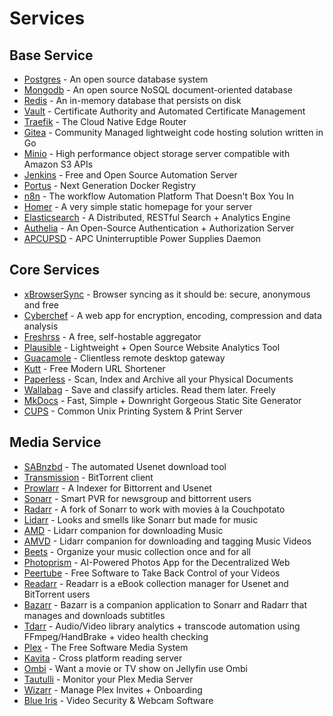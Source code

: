 # Services

## Base Service

- [Postgres](postgresql.md) - An open source database system
- [Mongodb](mongodb.md) - An open source NoSQL document-oriented database
- [Redis](redis.md) - An in-memory database that persists on disk
- [Vault](vault.md) - Certificate Authority and Automated Certificate Management
- [Traefik](traefik.md) - The Cloud Native Edge Router
- [Gitea](gitea.md) - Community Managed lightweight code hosting solution written in Go
- [Minio](minio.md) - High performance object storage server compatible with Amazon S3 APIs
- [Jenkins](jenkins.md) -  Free and Open Source Automation Server
- [Portus](portus.md) - Next Generation Docker Registry
- [n8n](n8n.md) - The workflow Automation Platform That Doesn't Box You In
- [Homer](homer.md) - A very simple static homepage for your server
- [Elasticsearch](elasticsearch.md) - A Distributed, RESTful Search + Analytics Engine
- [Authelia](authelia.md) - An Open-Source Authentication + Authorization Server
- [APCUPSD](apcupsd.md) - APC Uninterruptible Power Supplies Daemon

## Core Services

- [xBrowserSync](xbrowsersync.md) - Browser syncing as it should be: secure, anonymous and free
- [Cyberchef](cyberchef.md) - A web app for encryption, encoding, compression and data analysis
- [Freshrss](freshrss.md) - A free, self-hostable aggregator
- [Plausible](plausible.md) - Lightweight + Open Source Website Analytics Tool
- [Guacamole](guacamole.md) - Clientless remote desktop gateway
- [Kutt](kutt.md) - Free Modern URL Shortener
- [Paperless](paperless.md) - Scan, Index and Archive all your Physical Documents
- [Wallabag](wallabag.md) - Save and classify articles. Read them later. Freely
- [MkDocs](mkdocs.md) - Fast, Simple + Downright Gorgeous Static Site Generator
- [CUPS](cups.md) - Common Unix Printing System & Print Server

## Media Service

- [SABnzbd](sabnzbd.md) - The automated Usenet download tool
- [Transmission](transmission.md) - BitTorrent client
- [Prowlarr](prowlarr.md) - A Indexer for Bittorrent and Usenet
- [Sonarr](sonarr.md) - Smart PVR for newsgroup and bittorrent users
- [Radarr](radarr.md) - A fork of Sonarr to work with movies à la Couchpotato
- [Lidarr](lidarr.md) - Looks and smells like Sonarr but made for music
- [AMD](amd.md) - Lidarr companion for downloading Music
- [AMVD](amvd.md) - Lidarr companion for downloading and tagging Music Videos
- [Beets](beets.md) - Organize your music collection once and for all
- [Photoprism](photoprism.md) - AI-Powered Photos App for the Decentralized Web
- [Peertube](peertube.md) - Free Software to Take Back Control of your Videos
- [Readarr](readarr.md) - Readarr is a eBook collection manager for Usenet and BitTorrent users
- [Bazarr](bazarr.md) - Bazarr is a companion application to Sonarr and Radarr that manages and downloads subtitles
- [Tdarr](tdarr.md) - Audio/Video library analytics + transcode automation using FFmpeg/HandBrake + video health checking
- [Plex](plex.md) - The Free Software Media System
- [Kavita](kavita.md) - Cross platform reading server
- [Ombi](ombi.md) - Want a movie or TV show on Jellyfin use Ombi
- [Tautulli](tautulli.md) - Monitor your Plex Media Server
- [Wizarr](wizarr.md) - Manage Plex Invites + Onboarding
- [Blue Iris](blueiris.md) - Video Security & Webcam Software
